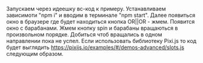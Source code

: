 Запускаем через идеешку вс-код к примеру. Устанавливаем зависимоти "npm i" 
и вводим в терминале "npm start". Далее появиться окно в браузере где 
будет находиться кнопка OR||OR - жмем. Появится окно с барабанами. Жмем кнопку
spin и барабаны вращаються в произвольном порядке. Добиться чтоб вращались 
в одном направлении пока не успел. Если использовать библиотеку Pixi.js то код 
будет выглядить https://pixijs.io/examples/#/demos-advanced/slots.js следующим  образом.
